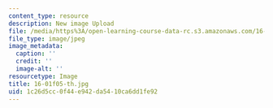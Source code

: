 ```yaml
---
content_type: resource
description: New image Upload
file: /media/https%3A/open-learning-course-data-rc.s3.amazonaws.com/16-050-thermal-energy-fall-2002/1c26d5cc0f44e942da5410ca6dd1fe92_16-01f05-th.jpg
file_type: image/jpeg
image_metadata:
  caption: ''
  credit: ''
  image-alt: ''
resourcetype: Image
title: 16-01f05-th.jpg
uid: 1c26d5cc-0f44-e942-da54-10ca6dd1fe92
---
```

